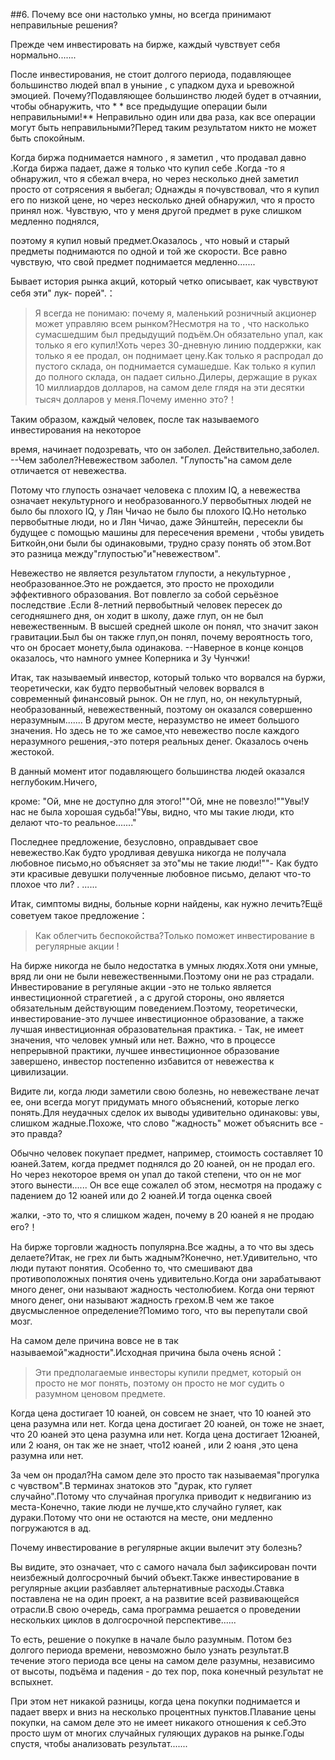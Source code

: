 ##6. Почему все они настолько умны, но всегда принимают неправильные решения?

Прежде чем инвестировать на бирже, каждый чувствует себя нормально.......

После инвестирования, не стоит долгого периода, подавляющее большинство людей впал в уныние , с упадком духа и ьревожной эмоцией. Почему?Подавляющее большинство людей будет в отчаянии, чтобы обнаружить, что \* \* все предыдущие операции были неправильными!\*\* Неправильно один или два раза, как все операции могут быть неправильными?Перед таким результатом никто не может быть спокойным.

Когда биржа поднимается намного , я заметил , что продавал давно .Когда биржа падает, даже я только что купил себе .Когда -то я обнаружил, что я сбежал вчера, но через несколько дней заметил просто от сотрясения я выбегал; Однажды я почувствовал, что я купил его по низкой цене, но через несколько дней обнаружил, что я просто принял нож. Чувствую, что у меня другой предмет в руке слишком медленно поднялся,

поэтому я купил новый предмет.Оказалось , что новый и старый предметы поднимаются по одной и той же скорости. Все равно чувствую, что свой предмет поднимается медленно.......

Бывает история рынка акций, который четко описывает, как чувствуют себя эти" лук- порей\".：

> Я всегда не понимаю: почему я, маленький розничный акционер может управляю всем рынком?Несмотря на то , что насколько сумасшедшим был предыдущий подъём.Он обязательно упал, как только я его купил!Хоть через 30-дневную линию поддержки, как только я ее продал, он поднимает цену.Как только я распродал до пустого склада, он поднимается сумашедше. Как только я купил до полного склада, он падает сильно.Дилеры, держащие в руках 10 миллиардов долларов, на самом деле глядя на эти десятки тысяч долларов у меня.Почему именно это?！

Таким образом, каждый человек, после так называемого инвестирования на некоторое

время, начинает подозревать, что он заболел. Действительно,заболел. --Чем заболел?Невежеством заболел. \"Глупость"на самом деле отличается от невежества.

Потому что глупость означает человека с плохим IQ, а невежества означает некультурного и необразованного.У первобытных людей не было бы плохого IQ, у Лян Чичао не было бы плохого IQ.Но нетолько первобытные люди, но и Лян Чичао, даже Эйнштейн, пересекли бы будущее с помощью машины для пересечения времени , чтобы увидеть Биткойн,они были бы одинаковыми, трудно сразу понять об этом.Вот это разница между"глупостью"и"невежеством\".

Невежество не является результатом глупости, а некультурное , необразованное.Это не рождается, это просто не проходили эффективного образования. Вот повлегло за собой серьёзное последствие .Если 8-летний первобытный человек пересек до сегодняшнего дня, он ходит в школу, даже глуп, он не был невежественным. В высшей средней школе он понял, что значит закон гравитации.Был бы он также глуп,он понял, почему вероятность того, что он бросает монету,была одинакова. --Наверное в конце концов оказалось, что намного умнее Коперника и Зу Чунчжи!

Итак, так называемый инвестор, который только что ворвался на буржи, теоретически, как будто первобытный человек ворвался в современный финансовый рынок. Он не глуп, но, он некультурный, необразованный, невежественный, поэтому он оказался совершенно неразумным\...\.... В другом месте, неразумство не имеет большого значения. Но здесь не то же самое,что невежество после каждого неразумного решения,-это потеря реальных денег. Оказалось очень жестокой.

В данный момент итог подавляющего большинства людей оказался неглубоким.Ничего,

кроме: \"Ой, мне не доступно для этого!\"\"Ой, мне не повезло!\"\"Увы!У нас не была хорошая судьба!\"Увы, видно, что мы такие люди, кто делают что-то реальное......."

Последнее предложение, безусловно, оправдывает свое невежество.Как будто уродливая девушка никогда не получала любовное письмо,но объясняет за это"мы не такие люди!\"\"- Как будто эти красивые девушки полученные любовное письмо, делают что-то плохое что ли? . ......

Итак, симптомы видны, больные корни найдены, как нужно лечить?Ещё советуем такое предложение：

> Как облегчить беспокойства?Только поможет инвестирование в регулярные акции !

На бирже никогда не было недостатка в умных людях.Хотя они умные, вряд ли они не были невежественными.Поэтому они не раз страдали. Инвестирование в регуляные акции -это не только является инвестиционной страгетией , а с другой стороны, оно является обязательным действующим поведением.Поэтому, теоретически, инвестирование-это лучшее инвестиционное образование, а также лучшая инвестиционная образовательная практика. - Так, не имеет значения, что человек умный или нет. Важно, что в процессе непрерывной практики, лучшее инвестиционное образование завершено, инвестор постепенно избавится от невежества к цивилизации.

Видите ли, когда люди заметили свою болезнь, но невежестване лечат ее, они всегда могут придумать много объяснений, которые легко понять.Для неудачных сделок их выводы удивительно одинаковы: увы, слишком жадные.Похоже, что слово \"жадность\" может объяснить все - это правда?

Обычно человек покупает предмет, например, стоимость составляет 10 юаней.Затем, когда предмет поднялся до 20 юаней, он не продал его. Но через некоторое время он упал до такой степени, что он не мог этого вынести\...\... Он все еще сожалел об этом, несмотря на продажу с падением до 12 юаней или до 2 юаней.И тогда оценка своей

жалки, -это то, что я слишком жаден, почему в 20 юаней я не продаю его?！

На бирже торговли жадность популярна.Все жадны, а то что вы здесь делаете?Итак, не грех ли быть жадным?Конечно, нет.Удивительно, что люди путают понятия. Особенно то, что смешивают два противоположных понятия очень удивительно.Когда они зарабатывают много денег, они называют жадность честолюбием. Когда они теряют много денег, они называют жадность грехом.В чем же такое двусмысленное определение?Помимо того, что вы перепутали свой мозг.

На самом деле причина вовсе не в так называемой"жадности\".Исходная причина была очень ясной：

> Эти предполагаемые инвесторы купили предмет, который он просто не мог понять, поэтому он просто не мог судить о разумном ценовом предмете.

Когда цена достигает 10 юаней, он совсем не знает, что 10 юаней это цена разумна или нет. Когда цена достигает 20 юаней, он тоже не знает, что 20 юаней это цена разумна или нет. Когда цена достигает 12юаней, или 2 юаня, он так же не знает, что12 юаней , или 2 юаня ,это цена разумна или нет.

За чем он продал?На самом деле это просто так называемая"прогулка с чувством".В терминах знатоков это \"дурак, кто гуляет случайно\".Потому что случайная прогулка приводит к недвиганию из места-Конечно, такие люди не лучше,кто случайно гуляет, как дураки.Потому что они не остаются на месте, они медленно погружаются в ад.

Почему инвестирование в регулярные акции вылечит эту болезнь?

Вы видите, это означает, что с самого начала был зафиксирован почти неизбежный долгосрочный бычий объект.Также инвестирование в регулярные акции разбавляет альтернативные расходы.Ставка поставлена не на один проект, а на развитие всей развивающейся отрасли.В свою очередь, сама программа решается о проведении нескольких циклов в долгосрочной перспективе......

То есть, решение о покупке в начале было разумным. Потом без долгого периода времени, невозможно было узнать результат.В течение этого периода все цены на самом деле разумны, независимо от высоты, подъёма и падения - до тех пор, пока конечный результат не вспыхнет.

При этом нет никакой разницы, когда цена покупки поднимается и падает вверх и вниз на несколько процентных пунктов.Плавание цены покупки, на самом деле это не имеет никакого отношения к себ.Это просто шум от многих случайных гуляющих дураков на рынке.Годы спустя, чтобы анализовать результат.......
